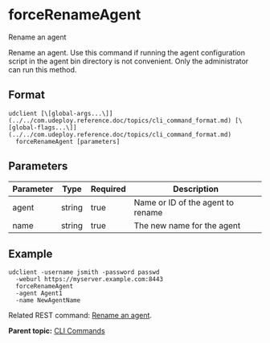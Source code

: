 # forceRenameAgent

Rename an agent

Rename an agent. Use this command if running the agent configuration script in the agent bin directory is not convenient. Only the administrator can run this method.

## Format

```
udclient [\[global-args...\]](../../com.udeploy.reference.doc/topics/cli_command_format.md) [\[global-flags...\]](../../com.udeploy.reference.doc/topics/cli_command_format.md)
  forceRenameAgent [parameters]
```

## Parameters

|Parameter|Type|Required|Description|
|---------|----|--------|-----------|
|agent|string|true|Name or ID of the agent to rename|
|name|string|true|The new name for the agent|

## Example

```
udclient -username jsmith -password passwd 
  -weburl https://myserver.example.com:8443
  forceRenameAgent
  -agent Agent1
  -name NewAgentName
```

Related REST command: [Rename an agent](rest_cli_agentcli_rename_put.md).

**Parent topic:** [CLI Commands](../../com.udeploy.reference.doc/topics/cli_commands.md)

